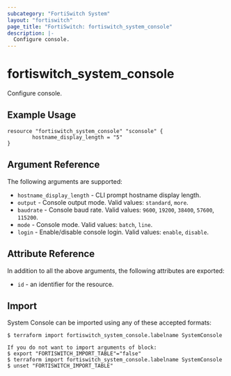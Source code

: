 ```yaml
---
subcategory: "FortiSwitch System"
layout: "fortiswitch"
page_title: "FortiSwitch: fortiswitch_system_console"
description: |-
  Configure console.
---
```


# fortiswitch_system_console
Configure console.

## Example Usage

```hcl
resource "fortiswitch_system_console" "sconsole" {
        hostname_display_length = "5"
}
```

## Argument Reference

The following arguments are supported:

* `hostname_display_length` - CLI prompt hostname display length.
* `output` - Console output mode. Valid values: `standard`, `more`.
* `baudrate` - Console baud rate. Valid values: `9600`, `19200`, `38400`, `57600`, `115200`.
* `mode` - Console mode. Valid values: `batch`, `line`.
* `login` - Enable/disable console login. Valid values: `enable`, `disable`.


## Attribute Reference

In addition to all the above arguments, the following attributes are exported:
* `id` - an identifier for the resource.

## Import

System Console can be imported using any of these accepted formats:
```
$ terraform import fortiswitch_system_console.labelname SystemConsole

If you do not want to import arguments of block:
$ export "FORTISWITCH_IMPORT_TABLE"="false"
$ terraform import fortiswitch_system_console.labelname SystemConsole
$ unset "FORTISWITCH_IMPORT_TABLE"
```
